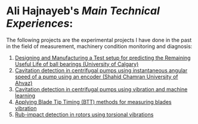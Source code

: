 # **Ali Hajnayeb**'s _Main Technical Experiences_:
The following projects are the experimental projects I have done in the past in the field of measurement, machinery condition monitoring and diagnosis:
1) [Designing and Manufacturing a Test setup for predicting the Remaining Useful Life of ball bearings (University of Calgary)](https://github.com/hajnayeb/RUL/tree/main)
2) [Cavitation detection in centrifugal pumps using instantaneous angular speed of a pump using an encoder (Shahid Chamran University of Ahvaz)](https://github.com/hajnayeb/IAS-Cav/tree/main)
3) [Cavitation detection in centrifugal pumps using vibration and machine learning](https://github.com/hajnayeb/Vib-Cav)
4) [Applying Blade Tip Timing (BTT) methods for measuring blades vibration](https://github.com/hajnayeb/BTT)
5) [Rub-impact detection in rotors using torsional vibrations](https://github.com/hajnayeb/Rub-Impact)
